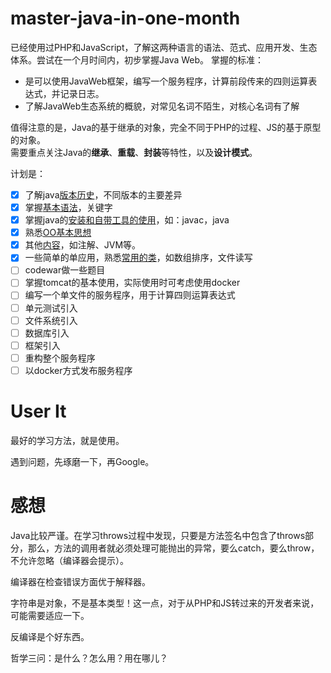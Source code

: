 # master-java-in-one-month

已经使用过PHP和JavaScript，了解这两种语言的语法、范式、应用开发、生态体系。尝试在一个月时间内，初步掌握Java Web。
掌握的标准：
- 是可以使用JavaWeb框架，编写一个服务程序，计算前段传来的四则运算表达式，并记录日志。
- 了解JavaWeb生态系统的概貌，对常见名词不陌生，对核心名词有了解

值得注意的是，Java的基于继承的对象，完全不同于PHP的过程、JS的基于原型的对象。  
需要重点关注Java的**继承**、**重载**、**封装**等特性，以及**设计模式**。

计划是：
- [x] 了解java[版本历史](./docs/history.md)，不同版本的主要差异
- [x] 掌握[基本语法](./docs/basic.md)，关键字
- [x] 掌握java的[安装和自带工具的使用](./docs/intro.md)，如：javac，java
- [x] 熟悉[OO基本思想](./docs/oop.md)
- [x] 其他[内容](./docs/misc.md)，如注解、JVM等。
- [x] 一些简单的单应用，熟悉[常用的类](./docs/objects.md)，如数组排序，文件读写
- [ ] codewar做一些题目
- [ ] 掌握tomcat的基本使用，实际使用时可考虑使用docker
- [ ] 编写一个单文件的服务程序，用于计算四则运算表达式
- [ ] 单元测试引入
- [ ] 文件系统引入
- [ ] 数据库引入 
- [ ] 框架引入
- [ ] 重构整个服务程序
- [ ] 以docker方式发布服务程序

# User It

最好的学习方法，就是使用。

遇到问题，先琢磨一下，再Google。

# 感想

Java比较严谨。在学习throws过程中发现，只要是方法签名中包含了throws部分，那么，方法的调用者就必须处理可能抛出的异常，要么catch，要么throw，不允许忽略（编译器会提示）。

编译器在检查错误方面优于解释器。

字符串是对象，不是基本类型！这一点，对于从PHP和JS转过来的开发者来说，可能需要适应一下。

反编译是个好东西。

哲学三问：是什么？怎么用？用在哪儿？
